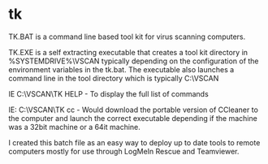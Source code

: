 # tk
TK.BAT is a command line based tool kit for virus scanning computers.

TK.EXE is a self extracting executable that creates a tool kit directory in %SYSTEMDRIVE%\VSCAN typically
depending on the configuration of the environment variables in the tk.bat. The executable also launches a 
command line in the tool directory which is typically C:\VSCAN

IE
C:\VSCAN\TK HELP - To display the full list of commands

IE:
C:\VSCAN\TK cc - Would download the portable version of CCleaner to the computer and launch the correct executable
depending if the machine was a 32bit machine or a 64it machine.

I created this batch file as an easy way to deploy up to date tools to remote computers mostly for use through 
LogMeIn Rescue and Teamviewer.
